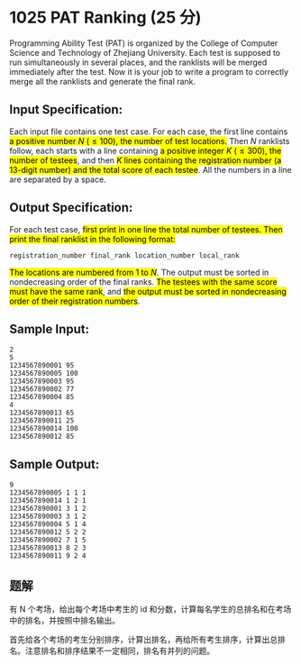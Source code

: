 # 1025 PAT Ranking (25 分)

Programming Ability Test (PAT) is organized by the College of Computer Science and Technology of Zhejiang University. Each test is supposed to run simultaneously in several places, and the ranklists will be merged immediately after the test. Now it is your job to write a program to correctly merge all the ranklists and generate the final rank.

## Input Specification:

Each input file contains one test case. For each case, the first line contains <mark>a positive number $N$ ($≤100$), the number of test locations.</mark> Then $N$ ranklists follow, each starts with a line containing <mark>a positive integer $K$ ($\le 300$), the number of testees</mark>, and then <mark>$K$ lines containing the registration number (a 13-digit number) and the total score of each testee</mark>. All the numbers in a line are separated by a space.

## Output Specification:

For each test case, <mark>first print in one line the total number of testees. Then print the final ranklist in the following format:</mark>

    registration_number final_rank location_number local_rank

<mark>The locations are numbered from 1 to $N$</mark>. The output must be sorted in nondecreasing order of the final ranks. <mark>The testees with the same score must have the same rank</mark>, and <mark>the output must be sorted in nondecreasing order of their registration numbers</mark>.

## Sample Input:

    2
    5
    1234567890001 95
    1234567890005 100
    1234567890003 95
    1234567890002 77
    1234567890004 85
    4
    1234567890013 65
    1234567890011 25
    1234567890014 100
    1234567890012 85

## Sample Output:

    9
    1234567890005 1 1 1
    1234567890014 1 2 1
    1234567890001 3 1 2
    1234567890003 3 1 2
    1234567890004 5 1 4
    1234567890012 5 2 2
    1234567890002 7 1 5
    1234567890013 8 2 3
    1234567890011 9 2 4

## 题解

有 N 个考场，给出每个考场中考生的 id 和分数，计算每名学生的总排名和在考场中的排名，并按照中排名输出。

首先给各个考场的考生分别排序，计算出排名，再给所有考生排序，计算出总排名。注意排名和排序结果不一定相同，排名有并列的问题。
